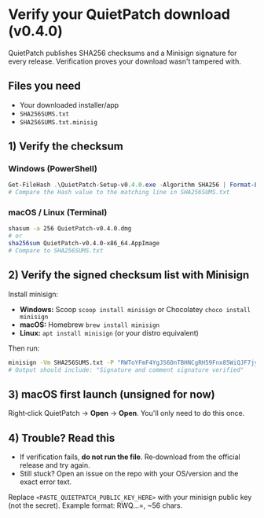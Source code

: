 # Verify your QuietPatch download (v0.4.0)

QuietPatch publishes SHA256 checksums and a Minisign signature for every release. Verification proves your download wasn't tampered with.

## Files you need
- Your downloaded installer/app
- `SHA256SUMS.txt`
- `SHA256SUMS.txt.minisig`

## 1) Verify the checksum
### Windows (PowerShell)
```powershell
Get-FileHash .\QuietPatch-Setup-v0.4.0.exe -Algorithm SHA256 | Format-List
# Compare the Hash value to the matching line in SHA256SUMS.txt
```

### macOS / Linux (Terminal)
```bash
shasum -a 256 QuietPatch-v0.4.0.dmg
# or
sha256sum QuietPatch-v0.4.0-x86_64.AppImage
# Compare to SHA256SUMS.txt
```

## 2) Verify the signed checksum list with Minisign
Install minisign:
- **Windows:** Scoop `scoop install minisign` or Chocolatey `choco install minisign`
- **macOS:** Homebrew `brew install minisign`
- **Linux:** `apt install minisign` (or your distro equivalent)

Then run:
```bash
minisign -Vm SHA256SUMS.txt -P "RWToYFmF4YgJS6OnTBHNCgRH59Fnx85WiQJF7jy9I3spZwdj/Ac+m8MR"
# Output should include: "Signature and comment signature verified"
```

## 3) macOS first launch (unsigned for now)
Right‑click QuietPatch → **Open** → **Open**. You'll only need to do this once.

## 4) Trouble? Read this
- If verification fails, **do not run the file**. Re‑download from the official release and try again.
- Still stuck? Open an issue on the repo with your OS/version and the exact error text.

Replace `<PASTE_QUIETPATCH_PUBLIC_KEY_HERE>` with your minisign public key (not the secret). Example format: RWQ...=, ~56 chars.